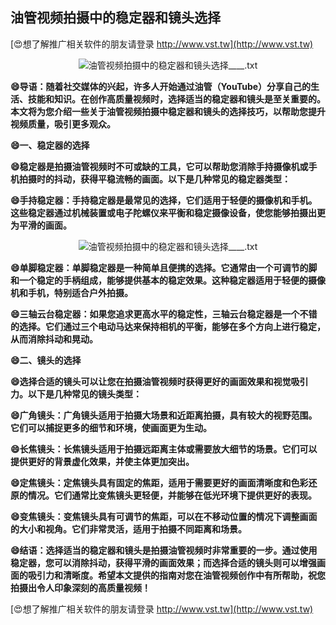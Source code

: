 ## **油管视频拍摄中的稳定器和镜头选择**

[😍想了解推广相关软件的朋友请登录 http://www.vst.tw](http://www.vst.tw)

 <center><img src="https://vst.tw/MP4/tuiguang/png/6.png" alt="油管视频拍摄中的稳定器和镜头选择____.txt"></center>

**😄导语：随着社交媒体的兴起，许多人开始通过油管（YouTube）分享自己的生活、技能和知识。在创作高质量视频时，选择适当的稳定器和镜头是至关重要的。本文将为您介绍一些关于油管视频拍摄中稳定器和镜头的选择技巧，以帮助您提升视频质量，吸引更多观众。**

**😄一、稳定器的选择**

**😄稳定器是拍摄油管视频时不可或缺的工具，它可以帮助您消除手持摄像机或手机拍摄时的抖动，获得平稳流畅的画面。以下是几种常见的稳定器类型：**

**😄手持稳定器：手持稳定器是最常见的选择，它们适用于轻便的摄像机和手机。这些稳定器通过机械装置或电子陀螺仪来平衡和稳定摄像设备，使您能够拍摄出更为平滑的画面。**

 <center><img src="https://vst.tw/MP4/tuiguang/png/7.png" alt="油管视频拍摄中的稳定器和镜头选择____.txt"></center>

**😄单脚稳定器：单脚稳定器是一种简单且便携的选择。它通常由一个可调节的脚和一个稳定的手柄组成，能够提供基本的稳定效果。这种稳定器适用于轻便的摄像机和手机，特别适合户外拍摄。**

**😄三轴云台稳定器：如果您追求更高水平的稳定性，三轴云台稳定器是一个不错的选择。它们通过三个电动马达来保持相机的平衡，能够在多个方向上进行稳定，从而消除抖动和晃动。**

**😄二、镜头的选择**

**😄选择合适的镜头可以让您在拍摄油管视频时获得更好的画面效果和视觉吸引力。以下是几种常见的镜头类型：**

**😄广角镜头：广角镜头适用于拍摄大场景和近距离拍摄，具有较大的视野范围。它们可以捕捉更多的细节和环境，使画面更为生动。**

**😄长焦镜头：长焦镜头适用于拍摄远距离主体或需要放大细节的场景。它们可以提供更好的背景虚化效果，并使主体更加突出。**

**😄定焦镜头：定焦镜头具有固定的焦距，适用于需要更好的画面清晰度和色彩还原的情况。它们通常比变焦镜头更轻便，并能够在低光环境下提供更好的表现。**

**😄变焦镜头：变焦镜头具有可调节的焦距，可以在不移动位置的情况下调整画面的大小和视角。它们非常灵活，适用于拍摄不同距离和场景。**

**😄结语：选择适当的稳定器和镜头是拍摄油管视频时非常重要的一步。通过使用稳定器，您可以消除抖动，获得平滑的画面效果；而选择合适的镜头则可以增强画面的吸引力和清晰度。希望本文提供的指南对您在油管视频创作中有所帮助，祝您拍摄出令人印象深刻的高质量视频！**

[😍想了解推广相关软件的朋友请登录 http://www.vst.tw](http://www.vst.tw)



